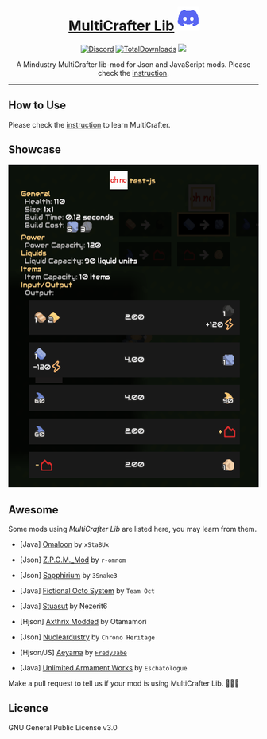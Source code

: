 <div align="center">

# [MultiCrafter Lib](https://liplum.github.io/MultiCrafterLib/) [![Discord](GFX/Discord.png)](https://discord.gg/PDwyxM3waw)

[![Discord](https://img.shields.io/discord/937228972041842718?color=%23529b69&label=Discord&logo=Discord&style=for-the-badge)](https://discord.gg/PDwyxM3waw)
[![TotalDownloads](https://img.shields.io/github/downloads/liplum/MultiCrafterLib/total?color=674ea7&label=Download&logo=docusign&logoColor=white&style=for-the-badge)](https://github.com/liplum/MultiCrafterLib/releases)
[![](https://jitpack.io/v/liplum/MultiCrafterLib.svg)](https://jitpack.io/#liplum/MultiCrafterLib)

A Mindustry MultiCrafter lib-mod for Json and JavaScript mods.
Please check the [instruction](https://liplum.github.io/MultiCrafterLib/).
___
</div>

## How to Use

Please check the [instruction](https://liplum.github.io/MultiCrafterLib/) to learn MultiCrafter.

## Showcase
![Statistics](GFX/Statistics.gif)

## Awesome

Some mods using *MultiCrafter Lib* are listed here, you may learn from them.

- [Java] [Omaloon](https://github.com/xStaBUx/Omaloon-mod-public) by `xStaBUx`

- [Json] [Z.P.G.M._Mod](https://github.com/r-omnom/Z.P.G.M._Mod) by `r-omnom`

- [Json] [Sapphirium](https://github.com/3Snake3/Sapphirium) by `3Snake3`

- [Java] [Fictional Octo System](https://github.com/TeamOct/fictional-octo-system) by `Team Oct`

- [Java] [Stuasut](https://github.com/Nezerit6/Stuasut) by Nezerit6

- [Hjson] [Axthrix Modded](https://github.com/Otamamori917/Axthrix-Modded2) by Otamamori

- [Json] [Nucleardustry](https://github.com/Chrono-Heritage/Nucleardustry) by `Chrono Heritage`

- [Hjson/JS] [Aeyama](https://www.github.com/fredyjabe/aeyama) by [`FredyJabe`](https://www.github.com/fredyjabe)

- [Java] [Unlimited Armament Works](https://github.com/Eschatologue/Unlimited-Armament-Works) by `Eschatologue`

Make a pull request to tell us if your mod is using MultiCrafter Lib. :rocket::rocket::rocket:

## Licence

GNU General Public License v3.0
